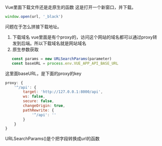 Vue里面下载文件还是走原生的函数
这是打开一个新窗口，并下载。

```js
window.open(url, '_black')
```

问题在于怎么拼接下载地址。
1. 下载域名
   vue里面是有个proxy的，访问这个网站的域名都可以通过proxy转发到后端。所以下载域名就是网站域名
2. 原生参数获取

```js
   const params = new URLSearchParams(parameter)
   const baseURL = process.env.VUE_APP_API_BASE_URL
```

这里面baseURL，是下面的proxy的key

```js
proxy: {
    '^/api': {
        target: 'http://127.0.0.1:8000/api',
        ws: false,
        secure: false,
        changeOrigin: true,
        pathRewrite: {
            '^/api': ''
        }
    }
}
```

URLSearchParams()是个把字段转换成url的函数
